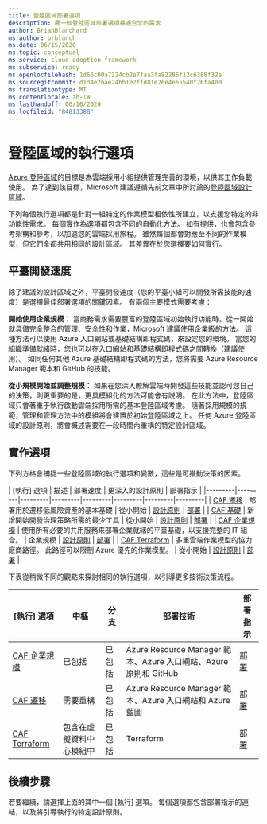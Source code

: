 ```yaml
---
title: 登陸區域部署選項
description: 哪一個登陸區域部署選項最適合您的需求
author: BrianBlanchard
ms.author: brblanch
ms.date: 06/15/2020
ms.topic: conceptual
ms.service: cloud-adoption-framework
ms.subservice: ready
ms.openlocfilehash: 1d66c00a7224cb2e7faa3fa82285f12c6388f32e
ms.sourcegitcommit: d1d4e2bae24bb1e2ffd81e26e4e65540f26fa400
ms.translationtype: MT
ms.contentlocale: zh-TW
ms.lasthandoff: 06/16/2020
ms.locfileid: "84813388"
---
```

# <a name="landing-zone-implementation-options"></a>登陸區域的執行選項

[Azure 登陸區域](./index.md)的目標是為雲端採用小組提供管理完善的環境，以供其工作負載使用。 為了達到該目標，Microsoft 建議遵循先前文章中所討論的[登陸區域設計區域](./design-areas.md)。

下列每個執行選項都是針對一組特定的作業模型相依性所建立，以支援您特定的非功能性需求。 每個實作為選項都包含不同的自動化方法。 如有提供，也會包含參考架構和參考，以加速您的雲端採用旅程。 雖然每個都會對應至不同的作業模型，但它們全都共用相同的設計區域。 其差異在於您選擇要如何實行。

## <a name="platform-development-velocity"></a>平臺開發速度

除了建議的設計區域之外，平臺開發速度（您的平臺小組可以開發所需技能的速度）是選擇最佳部署選項的關鍵因素。 有兩個主要模式需要考慮：

**開始使用企業規模：** 當商務需求需要豐富的登陸區域初始執行功能時，從一開始就具備完全整合的管理、安全性和作業，Microsoft 建議使用企業級的方法。 這種方法可以使用 Azure 入口網站或基礎結構即程式碼，來設定您的環境。 當您的組織準備就緒時，您也可以在入口網站和基礎結構即程式碼之間轉換（建議使用）。 如同任何其他 Azure 基礎結構即程式碼的方法，您將需要 Azure Resource Manager 範本和 GitHub 的技能。

**從小規模開始並調整規模：** 如果在您深入瞭解雲端時開發這些技能並認可您自己的決策，則更重要的是，更具模組化的方法可能會有説明。 在此方法中，登陸區域只會著重于執行啟動雲端採用所需的基本登陸區域考慮。 隨著採用規模的規範，管理和管理方法中的模組將會建置於初始登陸區域之上。 任何 Azure 登陸區域的設計原則，將會概述需要在一段時間內重構的特定設計區域。

## <a name="implementation-options"></a>實作選項

下列方格會捕捉一些登陸區域的執行選項和變數，這些是可推動決策的因素。

<!-- docsTest:ignore "CAF Migration" "CAF Foundation" "CAF Enterprise-scale" "CAF Terraform" -->

| [執行] 選項 | 描述 | 部署速度 | 更深入的設計原則 | 部署指示 |
|---------|---------|---------|---------|---------|---------|---------|---------|
| [CAF 遷移](./migrate-landing-zone.md) | 部署用於遷移低風險資產的基本基礎 | 從小開始 | [設計原則](./migrate-landing-zone.md#design-principles) | [部署](./migrate-landing-zone.md) |
| [CAF 基礎](./foundation-blueprint.md) | 新增開始開發治理策略所需的最少工具 | 從小開始 | [設計原則](./foundation-blueprint.md#design-principles) | [部署](./foundation-blueprint.md) |
| [CAF 企業規模](./enterprise-scale.md) | 使用所有必要的共用服務來部署企業就緒的平臺基礎，以支援完整的 IT 組合。 | 企業規模 | [設計原則](../enterprise-scale/design-principles.md) | [部署](https://github.com/Azure/Enterprise-Scale/blob/master/docs/reference/contoso/Readme.md) |
| [CAF Terraform](./terraform-landing-zone.md) | 多重雲端作業模型的協力廠商路徑。 此路徑可以限制 Azure 優先的作業模型。 | 從小開始 | [設計原則](./terraform-landing-zone.md#design-decisions) | [部署](./terraform-landing-zone.md#customize-and-deploy-your-first-landing-zone) |

下表從稍微不同的觀點來探討相同的執行選項，以引導更多技術決策流程。

| [執行] 選項 | 中樞 | 分支 | 部署技術 | 部署指示 |
|---|---|---|---|---|
| [CAF 企業規模](./enterprise-scale.md) | 已包括  | 已包括 | Azure Resource Manager 範本、Azure 入口網站、Azure 原則和 GitHub | [部署](../enterprise-scale/implementation-guidelines.md) |
| [CAF 遷移](./migrate-landing-zone.md) | 需要重構 | 已包括 | Azure Resource Manager 範本、Azure 入口網站和 Azure 藍圖 | [部署](./migrate-landing-zone.md) |
| [CAF Terraform](./terraform-landing-zone.md)  | 包含在虛擬資料中心模組中 | 已包括 | Terraform | [部署](./terraform-landing-zone.md#customize-and-deploy-your-first-landing-zone) |

## <a name="next-steps"></a>後續步驟

若要繼續，請選擇上面的其中一個 [執行] 選項。 每個選項都包含部署指示的連結，以及將引導執行的特定設計原則。

